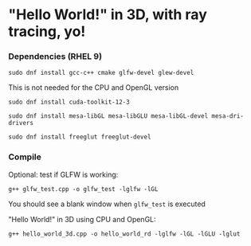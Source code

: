 # "Hello World!" in 3D, with ray tracing, yo! 

### Dependencies (RHEL 9)
```console
sudo dnf install gcc-c++ cmake glfw-devel glew-devel
```

This is not needed for the CPU and OpenGL version
```console
sudo dnf install cuda-toolkit-12-3
```

```console
sudo dnf install mesa-libGL mesa-libGLU mesa-libGL-devel mesa-dri-drivers
```

```console
sudo dnf install freeglut freeglut-devel
```


### Compile
Optional: test if GLFW is working:
```console
g++ glfw_test.cpp -o glfw_test -lglfw -lGL
```
You should see a blank window when ```glfw_test``` is executed


"Hello World!" in 3D using CPU and OpenGL:
```console
g++ hello_world_3d.cpp -o hello_world_rd -lglfw -lGL -lGLU -lglut
```
